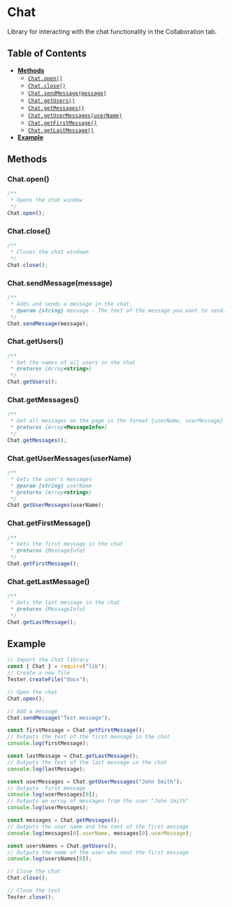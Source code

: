 # Chat

Library for interacting with the chat functionality in the Collaboration tab.

## Table of Contents

-   [**Methods**](#methods)
    -   [`Chat.open()`](#chatopen)
    -   [`Chat.close()`](#chatclose)
    -   [`Chat.sendMessage(message)`](#chatsendmessagemessage)
    -   [`Chat.getUsers()`](#chatgetusers)
    -   [`Chat.getMessages()`](#chatgetmessages)
    -   [`Chat.getUserMessages(userName)`](#chatgetusermessagesusername)
    -   [`Chat.getFirstMessage()`](#chatgetfirstmessage)
    -   [`Chat.getLastMessage()`](#chatgetlastmessage)
-   [**Example**](#example)

## Methods

### Chat.open()

```javascript
/**
 * Opens the chat window
 */
Chat.open();
```

### Chat.close()

```javascript
/**
 * Closes the chat windown
 */
Chat.close();
```

### Chat.sendMessage(message)

```javascript
/**
 * Adds and sends a message in the chat.
 * @param {string} message - The text of the message you want to send.
 */
Chat.sendMessage(message);
```

### Chat.getUsers()

```javascript
/**
 * Get the names of all users in the chat
 * @returns {Array<string>}
 */
Chat.getUsers();
```

### Chat.getMessages()

```javascript
/**
 * Get all messages on the page in the format {userName, userMessage}
 * @returns {Array<MessageInfo>}
 */
Chat.getMessages();
```

### Chat.getUserMessages(userName)

```javascript
/**
 * Gets the user's messages
 * @param {string} userName
 * @returns {Array<string>}
 */
Chat.getUserMessages(userName);
```

### Chat.getFirstMessage()

```javascript
/**
 * Gets the first message in the chat
 * @returns {MessageInfo}
 */
Chat.getFirstMessage();
```

### Chat.getLastMessage()

```javascript
/**
 * Gets the last message in the chat
 * @returns {MessageInfo}
 */
Chat.getLastMessage();
```

## Example

```javascript
// Import the Chat library
const { Chat } = require("lib");
// Create a new file
Tester.createFile("docx");

// Open the chat
Chat.open();

// Add a message
Chat.sendMessage("Test message");

const firstMessage = Chat.getFirstMessage();
// Outputs the text of the first message in the chat
console.log(firstMessage);

const lastMessage = Chat.getLastMessage();
// Outputs the text of the last message in the chat
console.log(lastMessage);

const userMessages = Chat.getUserMessages("John Smith");
// Outputs  first message
console.log(userMessages[0]);
// Outputs an array of messages from the user "John Smith"
console.log(userMessages);

const messages = Chat.getMessages();
// Outputs the user name and the text of the first message
console.log(messages[0].userName, messages[0].userMessage);

const usersNames = Chat.getUsers();
// Outputs the name of the user who sent the first message
console.log(usersNames[0]);

// Close the chat
Chat.close();

// Close the test
Tester.close();
```
